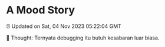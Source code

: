 # A Mood Story

⏰ Updated on Sat, 04 Nov 2023 05:22:04 GMT

💭 Thought: Ternyata debugging itu butuh kesabaran luar biasa.

